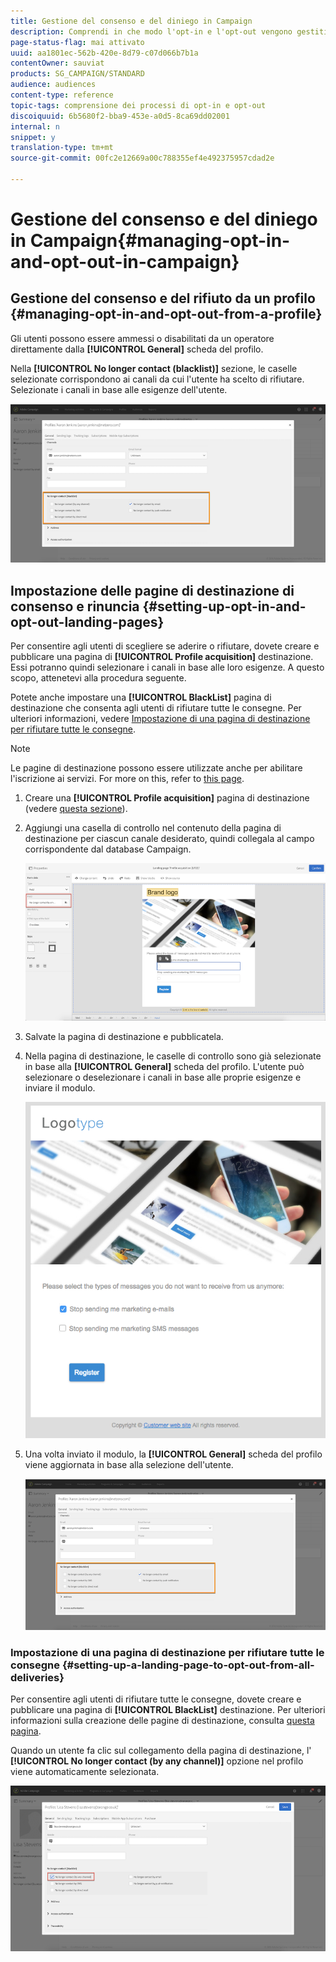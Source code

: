 ```yaml
---
title: Gestione del consenso e del diniego in Campaign
description: Comprendi in che modo l'opt-in e l'opt-out vengono gestiti in Adobe Campaign.
page-status-flag: mai attivato
uuid: aa1801ec-562b-420e-8d79-c07d066b7b1a
contentOwner: sauviat
products: SG_CAMPAIGN/STANDARD
audience: audiences
content-type: reference
topic-tags: comprensione dei processi di opt-in e opt-out
discoiquuid: 6b5680f2-bba9-453e-a0d5-8ca69dd02001
internal: n
snippet: y
translation-type: tm+mt
source-git-commit: 00fc2e12669a00c788355ef4e492375957cdad2e

---
```



# Gestione del consenso e del diniego in Campaign{#managing-opt-in-and-opt-out-in-campaign}

## Gestione del consenso e del rifiuto da un profilo {#managing-opt-in-and-opt-out-from-a-profile}

Gli utenti possono essere ammessi o disabilitati da un operatore direttamente dalla **[!UICONTROL General]** scheda del profilo.

Nella **[!UICONTROL No longer contact (blacklist)]** sezione, le caselle selezionate corrispondono ai canali da cui l'utente ha scelto di rifiutare. Selezionate i canali in base alle esigenze dell'utente.

![](assets/optin_landingpage_3.png)

## Impostazione delle pagine di destinazione di consenso e rinuncia {#setting-up-opt-in-and-opt-out-landing-pages}

Per consentire agli utenti di scegliere se aderire o rifiutare, dovete creare e pubblicare una pagina di **[!UICONTROL Profile acquisition]** destinazione. Essi potranno quindi selezionare i canali in base alle loro esigenze. A questo scopo, attenetevi alla procedura seguente.

Potete anche impostare una **[!UICONTROL BlackList]** pagina di destinazione che consenta agli utenti di rifiutare tutte le consegne. Per ulteriori informazioni, vedere [Impostazione di una pagina di destinazione per rifiutare tutte le consegne](#setting-up-a-landing-page-to-opt-out-from-all-deliveries).

>[!NOTE]
>
>Le pagine di destinazione possono essere utilizzate anche per abilitare l'iscrizione ai servizi. For more on this, refer to [this page](../../channels/using/designing-a-landing-page.md#linking-a-form-to-a-service).

1. Creare una **[!UICONTROL Profile acquisition]** pagina di destinazione (vedere [questa sezione](../../channels/using/about-landing-pages.md)).
1. Aggiungi una casella di controllo nel contenuto della pagina di destinazione per ciascun canale desiderato, quindi collegala al campo corrispondente dal database Campaign.

   ![](assets/optin_landingpage_1.png)

1. Salvate la pagina di destinazione e pubblicatela.
1. Nella pagina di destinazione, le caselle di controllo sono già selezionate in base alla **[!UICONTROL General]** scheda del profilo. L'utente può selezionare o deselezionare i canali in base alle proprie esigenze e inviare il modulo.

   ![](assets/optin_landingpage_2.png)

1. Una volta inviato il modulo, la **[!UICONTROL General]** scheda del profilo viene aggiornata in base alla selezione dell'utente.

   ![](assets/optin_landingpage_3.png)

### Impostazione di una pagina di destinazione per rifiutare tutte le consegne {#setting-up-a-landing-page-to-opt-out-from-all-deliveries}

Per consentire agli utenti di rifiutare tutte le consegne, dovete creare e pubblicare una pagina di **[!UICONTROL BlackList]** destinazione. Per ulteriori informazioni sulla creazione delle pagine di destinazione, consulta [questa pagina](../../channels/using/about-landing-pages.md).

Quando un utente fa clic sul collegamento della pagina di destinazione, l' **[!UICONTROL No longer contact (by any channel)]** opzione nel profilo viene automaticamente selezionata.

![](assets/blacklisting_allchannels.png)


